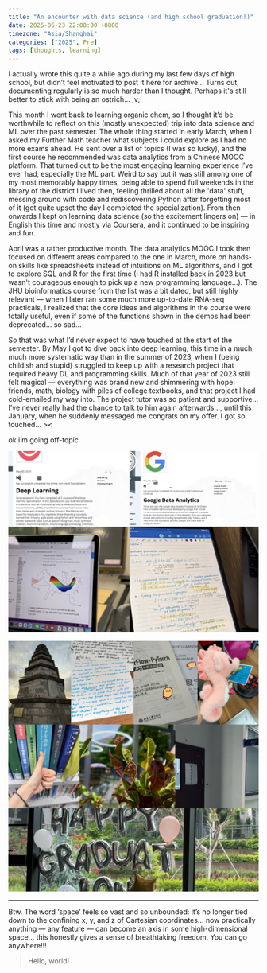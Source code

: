 ```yaml
---
title: "An encounter with data science (and high school graduation!)"
date: 2025-06-23 22:00:00 +0800
timezone: "Asia/Shanghai"
categories: ["2025", Pre]
tags: [thoughts, learning]
---
```


I actually wrote this quite a while ago during my last few days of high school, but didn’t feel motivated to post it here for archive... Turns out, documenting regularly is so much harder than I thought. Perhaps it's still better to stick with being an ostrich... ;v;

This month I went back to learning organic chem, so I thought it’d be worthwhile to reflect on this (mostly unexpected) trip into data science and ML over the past semester. The whole thing started in early March, when I asked my Further Math teacher what subjects I could explore as I had no more exams ahead. He sent over a list of topics (I was so lucky), and the first course he recommended was data analytics from a Chinese MOOC platform. That turned out to be the most engaging learning experience I’ve ever had, especially the ML part. Weird to say but it was still among one of my most memorably happy times, being able to spend full weekends in the library of the district I lived then, feeling thrilled about all the 'data' stuff, messing around with code and rediscovering Python after forgetting most of it (got quite upset the day I completed the specialization). From then onwards I kept on learning data science (so the excitement lingers on) — in English this time and mostly via Coursera, and it continued to be inspiring and fun. 

April was a rather productive month. The data analytics MOOC I took then focused on different areas compared to the one in March, more on hands-on skills like spreadsheets instead of intuitions on ML algorithms, and I got to explore SQL and R for the first time (I had R installed back in 2023 but wasn't courageous enough to pick up a new programming language...). The JHU bioinformatics course from the list was a bit dated, but still highly relevant — when I later ran some much more up-to-date RNA-seq practicals, I realized that the core ideas and algorithms in the course were totally useful, even if some of the functions shown in the demos had been deprecated... so sad...

So that was what I’d never expect to have touched at the start of the semester. By May I got to dive back into deep learning, this time in a much, much more systematic way than in the summer of 2023, when I (being childish and stupid) struggled to keep up with a research project that required heavy DL and programming skills. Much of that year of 2023 still felt magical — everything was brand new and shimmering with hope: friends, math, biology with piles of college textbooks, and that project I had cold-emailed my way into. The project tutor was so patient and supportive... I’ve never really had the chance to talk to him again afterwards..., until this January, when he suddenly messaged me congrats on my offer. I got so touched... ><

ok i’m going off-topic

![learning_stuff](/assets/img/blogs/250623-0.jpeg)

![graduation](/assets/img/blogs/250623-1.jpeg)

---


Btw. The word ‘space’ feels so vast and so unbounded: it’s no longer tied down to the confining x, y, and z of Cartesian coordinates… now practically anything — any feature — can become an axis in some high-dimensional space... this honestly gives a sense of breathtaking freedom. You can go anywhere!!!

> Hello, world!




